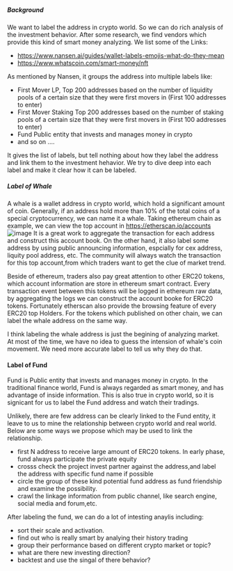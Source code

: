 ##### Background
We want to label the address in crypto world. So we can do rich analysis of the investment behavior.
After some research, we find vendors which provide this kind of smart money analyzing.
We list some of the Links:
- https://www.nansen.ai/guides/wallet-labels-emojis-what-do-they-mean
- https://www.whatscoin.com/smart-money/nft

As mentioned by Nansen, it groups the address into multiple labels like:
- First Mover LP, Top 200 addresses based on the number of liquidity pools of a certain size that they were first movers in (First 100 addresses to enter)
- First Mover Staking	Top 200 addresses based on the number of staking pools of a certain size that they were first movers in (First 100 addresses to enter)
- Fund Public entity that invests and manages money in crypto
- and so on ....

It gives the list of labels, but tell nothing about how they label the address and link them to the investment hehavior.
We try to dive deep into each label and make it clear how it can be labeled.

##### Label of Whale
A whale is a wallet address in crypto world, which hold a significant amount of coin.
Generally, if an address hold more than 10% of the total coins of a special cryptocurrency, we can name it a whale.
Taking ethereum chain as example, we can view the top account in https://etherscan.io/accounts
![image](https://user-images.githubusercontent.com/54138330/202852313-3a77f3c3-f0ea-4e2f-93a0-2f667e636dc0.png)
It is a great work to aggregate the transaction for each address and construct this account book. 
On the other hand, it also label some address by using public announcing information, espcially for cex address, liquity pool address, etc.
The community will always watch the transaction for this top account,from which traders want to get the clue of market trend.

Beside of ethereum, traders also pay great attention to other ERC20 tokens, which account information are store in ethereum smart contract.
Every transaction event between this tokens will be logged in ethereum raw data, by aggregating the logs we can construct the account booke for ERC20 tokens.
Fortunately etherscan also provide the browsing feature of every ERC20 top Holders. 
For the tokens which published on other chain, we can label the whale address on the same way.

I think labeling the whale address is just the begining of analyzing market. At most of the time, we have no idea to guess the intension of whale's coin movement.
We need more accurate label to tell us why they do that.

#### Label of Fund
Fund is Public entity that invests and manages money in crypto.
In the traditional finance world, Fund is always regarded as smart money, and has advantage of inside information.
This is also true in crypto world, so it is signicant for us to label the Fund address and watch their tradings.

Unlikely, there are few address can be clearly linked to the Fund entity, it leave to us to mine the relationship between crypto world and real world.
Below are some ways we propose which may be used to link the relationship.
- first N address to receive large amount of ERC20 tokens. In early phase, fund always participate the private equity
- crosss check the project invest partner against the address,and label the address with specific fund name if possible
- circle the group of these kind potential fund address as fund friendship and examine the possibility.
- crawl the linkage information from public channel, like search engine, social media and forum,etc.

After labeling the fund, we can do a lot of intesting anaylis including:
- sort their scale and activation.
- find out who is really smart by analying their history trading
- group their performance based on different crypto market or topic?
- what are there new investing direction?
- backtest and use the singal of there behavior?






